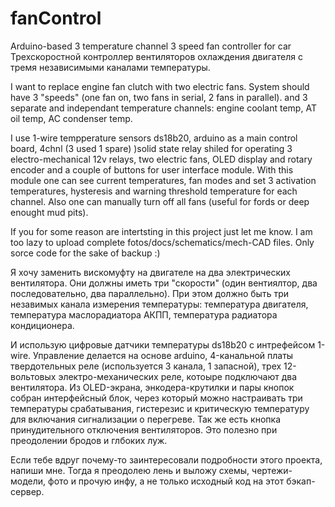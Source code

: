 # fanControl
Arduino-based 3 temperature channel 3 speed fan controller for car
Трехскоростной контроллер вентиляторов охлаждения двигателя с тремя независимыми каналами температуры.

I want to replace engine fan clutch with two electric fans. System should have 3 "speeds" (one fan on, two fans in serial, 2 fans in parallel). and 3 separate and independant temperature channels: engine coolant temp, AT oil temp, AC condenser temp.

I use 1-wire tempperature sensors ds18b20, arduino as a main control board, 4chnl (3 used 1 spare) )solid state relay shiled for operating 3 electro-mechanical 12v relays, two electric fans, OLED display and rotary encoder and a couple of buttons for user interface module. With this module one can see current temperatures, fan modes and set 3 activation temperatures, hysteresis and warning threshold temperature for each channel. Also one can manually turn off all fans (useful for fords or deep enought mud pits).

If you for some reason are intertsting in this project just let me know. I am too lazy to upload complete fotos/docs/schematics/mech-CAD files. Only sorce code for the sake of backup :)



Я хочу заменить вискомуфту на двигателе на два электрических вентилятора. Они должны иметь три "скорости" (один вентиялтор, два последовательно, два параллельно). При этом должно быть три незавимых канала измерения температуры: температура двигателя, температура маслорадиатора АКПП, температура радиатора кондиционера.

И использую цифровые датчики температуры ds18b20 с интрефейсом 1-wire. Управление делается на основе arduino, 4-канальной платы твердотельных реле (используется 3 канала, 1 запасной), трех 12-вольтовых электро-механических реле, котоыре подключают два вентилятора. Из OLED-экрана, энкодера-крутилки и пары кнопок собран интерфейсный блок, через который можно настраивать три температуры срабатывания, гистерезис и критическую температуру для включания сигнализации о перегреве. Так же есть кнопка принудительного отключения вентиляторов. Это полезно при преодолении бродов и глбоких луж.

Если тебе вдруг почему-то заинтересовали подробности этого проекта, напиши мне. Тогда я преодолею лень и выложу схемы, чертежи-модели, фото и прочую инфу, а не только исходный код на этот бэкап-сервер.
